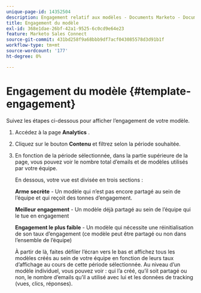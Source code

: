 ```yaml
---
unique-page-id: 14352504
description: Engagement relatif aux modèles - Documents Marketo - Documentation du produit
title: Engagement du modèle
exl-id: 368e1dae-26bf-42a1-9525-6c0cd9e64e23
feature: Marketo Sales Connect
source-git-commit: 431bd258f9a68bbb9df7acf043085578d3d91b1f
workflow-type: tm+mt
source-wordcount: '177'
ht-degree: 0%

---
```


# Engagement du modèle {#template-engagement}

Suivez les étapes ci-dessous pour afficher l’engagement de votre modèle.

1. Accédez à la page **Analytics** .

1. Cliquez sur le bouton **Contenu** et filtrez selon la période souhaitée.

1. En fonction de la période sélectionnée, dans la partie supérieure de la page, vous pouvez voir le nombre total d’emails et de modèles utilisés par votre équipe.

   En dessous, votre vue est divisée en trois sections :

   **Arme secrète** - Un modèle qui n’est pas encore partagé au sein de l’équipe et qui reçoit des tonnes d’engagement.

   **Meilleur engagement** - Un modèle déjà partagé au sein de l’équipe qui le tue en engagement

   **Engagement le plus faible** - Un modèle qui nécessite une réinitialisation de son taux d’engagement (ce modèle peut être partagé ou non dans l’ensemble de l’équipe)

   À partir de là, faites défiler l’écran vers le bas et affichez tous les modèles créés au sein de votre équipe en fonction de leurs taux d’affichage au cours de cette période sélectionnée. Au niveau d’un modèle individuel, vous pouvez voir : qui l’a créé, qu’il soit partagé ou non, le nombre d’emails qu’il a utilisé avec lui et les données de tracking (vues, clics, réponses).
